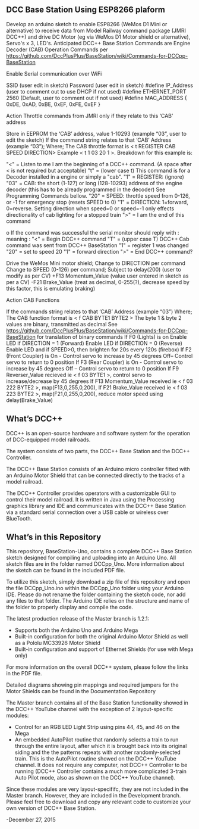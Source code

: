 DCC Base Station Using ESP8266 plaform
------------------------------------------------

Develop an arduino sketch to enable ESP8266 (WeMos D1 Mini or alternative) to receive data from Model Railway command package (JMRI DCC++) and drive DC Motor (eg via WeMos D1 Motor shield or alternative), Servo's x 3, LED's. Anticipated DCC++ Base Station Commands are Engine Decoder (CAB) Operation Commands per https://github.com/DccPlusPlus/BaseStation/wiki/Commands-for-DCCpp-BaseStation

Enable Serial communication over WiFi

SSID (user edit in sketch)
Password (user edit in sketch)
#define IP_Address (user to comment out to use DHCP if not used)
#define ETHERNET_PORT 2560 (Default, user to comment out if not used)
#define MAC_ADDRESS { 0xDE, 0xAD, 0xBE, 0xEF, 0xFE, 0xEF }


Action Throttle commands from JMRI only if they relate to this ‘CAB’ address

Store in EEPROM the ‘CAB’ address, value 1-10293 (example “03”, user to edit the sketch)
If the command string relates to that ‘CAB’ Address (example “03”);
Where;
The CAB throttle format is < t REGISTER CAB SPEED DIRECTION>
Example < t 1 03 20 1 >.
Breakdown for this example is:

"<" = Listen to me I am the beginning of a DCC++ command. (A space after < is not required but acceptable)
"t" = (lower case t) This command is for a Decoder installed in a engine or simply a "cab".
"1" = REGISTER: (ignore)
"03" = CAB: the short (1-127) or long (128-10293) address of the engine decoder (this has to be already programmed in the decoder) See Programming Commands bellow.
"20" = SPEED: throttle speed from 0-126, or -1 for emergency stop (resets SPEED to 0)
"1" = DIRECTION: 1=forward, 0=reverse. Setting direction when speed=0 or speed=-1 only effects directionality of cab lighting for a stopped train
">" = I am the end of this command

o If the command was successful the serial monitor should reply with : meaning :
"<" = Begin DCC++ command
"T" = (upper case T) DCC++ Cab command was sent from DCC++ BaseStation
"1" = register 1 was changed
"20" = set to speed 20
"1" = forward direction
">" = End DCC++ command?

Drive the WeMos Mini motor shield;
Change to DIRECTION per command
Change to SPEED (0-126) per command;
Subject to
delay(200) (user to modify as per CV)
+F13 Momentum_Value (value user entered in sketch as per a CV)
-F21 Brake_Value (treat as decimal, 0-255(?), decrease speed by this factor, this is emulating braking)


Action CAB Functions

If the commands string relates to that ‘CAB’ Address (example “03”)
Where;
The CAB function format is < f CAB BYTE1 BYTE2 >
The byte 1 & byte 2 values are binary, transmitted as decimal
See https://github.com/DccPlusPlus/BaseStation/wiki/Commands-for-DCCpp-BaseStation for translation of binary commands
If F0 (Lights) is on
Enable LED if DIRECTION = 1 (Forward)
Enable LED if DIRECTION = 0 (Reverse)
Enable LED and if SPEED>0, then brighten for 20s every 120s (firebox)
If F2 (Front Coupler) is
On - Control servo to increase by 45 degrees
Off– Control servo to return to 0 position
If F3 (Rear Coupler) is
On - Control servo to increase by 45 degrees
Off – Control servo to return to 0 position
If F9 Reverser_Value recieved ie < f 03 BYTE1 >, control servo to increase/decrease by 45 degrees
If F13 Momentum_Value received ie < f 03 222 BYTE2 >, map(F13,0,255,0,200),
If F21 Brake_Value received ie < f 03 223 BYTE2 >, map(F21,0,255,0,200), reduce motor speed using delay(Brake_Value)

What’s DCC++
------------

DCC++ is an open-source hardware and software system for the operation of DCC-equipped model railroads.

The system consists of two parts, the DCC++ Base Station and the DCC++ Controller.

The DCC++ Base Station consists of an Arduino micro controller fitted with an Arduino Motor Shield that can be connected directly to the tracks of a model railroad.

The DCC++ Controller provides operators with a customizable GUI to control their model railroad.  It is written in Java using the Processing graphics library and IDE and communicates with the DCC++ Base Station via a standard serial connection over a USB cable or wireless over BlueTooth.

What’s in this Repository
-------------------------

This repository, BaseStation-Uno, contains a complete DCC++ Base Station sketch designed for compiling and uploading into an Arduino Uno.  All sketch files are in the folder named DCCpp_Uno. More information about the sketch can be found in the included PDF file.

To utilize this sketch, simply download a zip file of this repository and open the file DCCpp_Uno.ino within the DCCpp_Uno folder using your Arduino IDE.  Please do not rename the folder containing the sketch code, nor add any files to that folder.  The Arduino IDE relies on the structure and name of the folder to properly display and compile the code.

The latest production release of the Master branch is 1.2.1:

* Supports both the Arduino Uno and Arduino Mega
* Built-in configuration for both the original Arduino Motor Shield as well as a Pololu MC33926 Motor Shield
* Built-in configuration and support of Ethernet Shields (for use with Mega only)

For more information on the overall DCC++ system, please follow the links in the PDF file.

Detailed diagrams showing pin mappings and required jumpers for the Motor Shields can be found in the Documentation Repository

The Master branch contains all of the Base Station functionality showed in the DCC++ YouTube channel with the exception of 2 layout-specific modules:

* Control for an RGB LED Light Strip using pins 44, 45, and 46 on the Mega
* An embedded AutoPilot routine that randomly selects a train to run through the entire layout, after which it is brought back into its original siding and the the patterns repeats with another randomly-selected train.  This is the AutoPilot routine showed on the DCC++ YouTube channel.  It does not require any computer, not DCC++ Controller to be running (DCC++ Controller contains a much more complicated 3-train Auto Pilot mode, also as shown on the DCC++ YouTube channel).

Since these modules are very layout-specififc, they are not included in the Master branch.  However, they are included in the Development branch.  Please feel free to download and copy any relevant code to customize your own version of DCC++ Base Station.

-December 27, 2015


